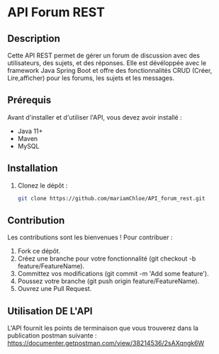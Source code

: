 # API Forum REST

## Description
Cette API REST permet de gérer un forum de discussion avec des utilisateurs, des sujets, et des réponses. Elle est dévéloppée avec le framework Java Spring Boot et offre des fonctionnalités CRUD (Créer, Lire,afficher) pour les forums, les sujets et les messages.

## Prérequis
Avant d'installer et d'utiliser l'API, vous devez avoir installé :
- Java 11+
- Maven
- MySQL

## Installation

1. Clonez le dépôt :
   ```bash
   git clone https://github.com/mariamChloe/API_forum_rest.git

## Contribution
Les contributions sont les bienvenues ! Pour contribuer :

1. Fork ce dépôt.
2. Créez une branche pour votre fonctionnalité (git checkout -b feature/FeatureName).
3. Committez vos modifications (git commit -m 'Add some feature').
4. Poussez votre branche (git push origin feature/FeatureName).
5. Ouvrez une Pull Request.

## Utilisation DE L'API
L'API fournit les points de terminaison que vous trouverez dans la publication postman suivante :
https://documenter.getpostman.com/view/38214536/2sAXqngk6W

